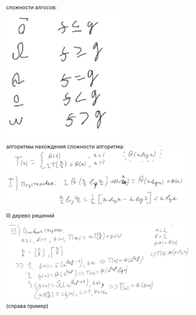 сложности алгосов:

![alt text](image.png)

алгоритмы нахождения сложности алгоритма:
![alt text](image-1.png)

II) дерево решений

![alt text](image-3.png)
(справа пример)
